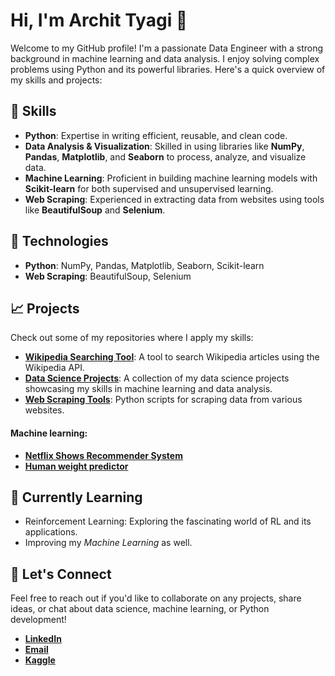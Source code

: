 # Hi, I'm Archit Tyagi 👋

Welcome to my GitHub profile! I'm a passionate Data Engineer with a strong background in machine learning and data analysis. I enjoy solving complex problems using Python and its powerful libraries. Here's a quick overview of my skills and projects:

## 🚀 Skills

- **Python**: Expertise in writing efficient, reusable, and clean code.
- **Data Analysis & Visualization**: Skilled in using libraries like **NumPy**, **Pandas**, **Matplotlib**, and **Seaborn** to process, analyze, and visualize data.
- **Machine Learning**: Proficient in building machine learning models with **Scikit-learn** for both supervised and unsupervised learning.
- **Web Scraping**: Experienced in extracting data from websites using tools like **BeautifulSoup** and **Selenium**.

## 🔧 Technologies

- **Python**: NumPy, Pandas, Matplotlib, Seaborn, Scikit-learn
- **Web Scraping**: BeautifulSoup, Selenium

## 📈 Projects

Check out some of my repositories where I apply my skills:

- **[Wikipedia Searching Tool](https://github.com/a4archit/Wikipedia-Searching-Tool)**: A tool to search Wikipedia articles using the Wikipedia API.
- **[Data Science Projects](https://github.com/a4archit/netflix-srs)**: A collection of my data science projects showcasing my skills in machine learning and data analysis.
- **[Web Scraping Tools](https://kaggle.com/architty108)**: Python scripts for scraping data from various websites.

#### **Machine learning:**
- **[Netflix Shows Recommender System](https://netflixsrs.streamlit.com/)**
- **[Human weight predictor](https://weight.streamlit.com/)**


## 🌱 Currently Learning

- Reinforcement Learning: Exploring the fascinating world of RL and its applications.
- Improving my *Machine Learning* as well.
  
## 💬 Let's Connect

Feel free to reach out if you'd like to collaborate on any projects, share ideas, or chat about data science, machine learning, or Python development!

- **[LinkedIn](https://www.linkedin.com/in/archit-tyagi-191323296)**
- **[Email](mailto:help.atd@gmail.com)**
- **[Kaggle](https://kaggle.com/architty108)**


<!--
**a4archit/a4archit** is a ✨ _special_ ✨ repository because its `README.md` (this file) appears on your GitHub profile.

Here are some ideas to get you started:

- 🔭 I’m currently working on ...
- 🌱 I’m currently learning ...
- 👯 I’m looking to collaborate on ...
- 🤔 I’m looking for help with ...
- 💬 Ask me about ...
- 📫 How to reach me: ...
- 😄 Pronouns: ...
- ⚡ Fun fact: ...
-->
